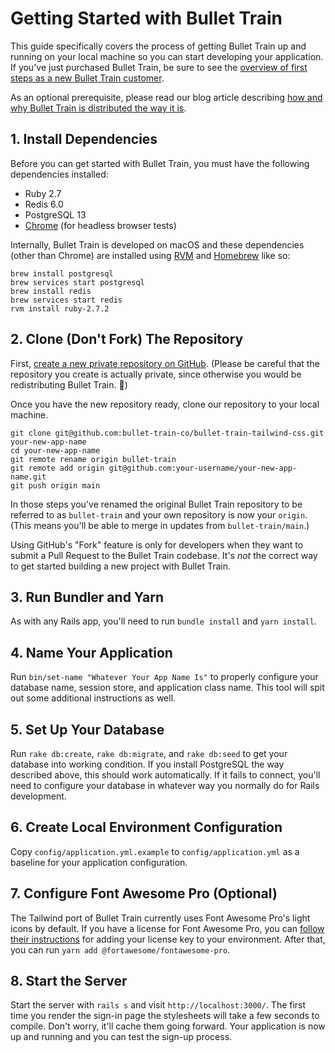 # Getting Started with Bullet Train

This guide specifically covers the process of getting Bullet Train up and running on your local machine so you can start developing your application. If you've just purchased Bullet Train, be sure to see the [overview of first steps as a new Bullet Train customer](https://blog.bullettrain.co/so-youve-bought-bullet-train-whats-next/).

As an optional prerequisite, please read our blog article describing [how and why Bullet Train is distributed the way it is](https://blog.bullettrain.co/how-is-bullet-train-distributed/).

## 1. Install Dependencies
Before you can get started with Bullet Train, you must have the following dependencies installed:

 - Ruby 2.7
 - Redis 6.0
 - PostgreSQL 13
 - [Chrome](https://www.google.com/search?q=chrome) (for headless browser tests)

Internally, Bullet Train is developed on macOS and these dependencies (other than Chrome) are installed using [RVM](https://rvm.io/) and [Homebrew](https://brew.sh) like so:

```
brew install postgresql
brew services start postgresql
brew install redis
brew services start redis
rvm install ruby-2.7.2
```

## 2. Clone (Don't Fork) The Repository
First, [create a new private repository on GitHub](https://github.com/new). (Please be careful that the repository you create is actually private, since otherwise you would be redistributing Bullet Train. 😬)

Once you have the new repository ready, clone our repository to your local machine.

```
git clone git@github.com:bullet-train-co/bullet-train-tailwind-css.git your-new-app-name
cd your-new-app-name
git remote rename origin bullet-train
git remote add origin git@github.com:your-username/your-new-app-name.git
git push origin main
```

In those steps you've renamed the original Bullet Train repository to be referred to as `bullet-train` and your own repository is now your `origin`. (This means you'll be able to merge in updates from `bullet-train/main`.)

Using GitHub's "Fork" feature is only for developers when they want to submit a Pull Request to the Bullet Train codebase. It's _not_ the correct way to get started building a new project with Bullet Train.

## 3. Run Bundler and Yarn
As with any Rails app, you'll need to run `bundle install` and `yarn install`.

## 4. Name Your Application
Run `bin/set-name "Whatever Your App Name Is"` to properly configure your database name, session store, and application class name. This tool will spit out some additional instructions as well.

## 5. Set Up Your Database
Run `rake db:create`, `rake db:migrate`, and `rake db:seed` to get your database into working condition. If you install PostgreSQL the way described above, this should work automatically. If it fails to connect, you'll need to configure your database in whatever way you normally do for Rails development.

## 6. Create Local Environment Configuration
Copy `config/application.yml.example` to `config/application.yml` as a baseline for your application configuration.

## 7. Configure Font Awesome Pro (Optional)
The Tailwind port of Bullet Train currently uses Font Awesome Pro's light icons by default. If you have a license for Font Awesome Pro, you can [follow their instructions](https://fontawesome.com/how-to-use/on-the-web/setup/using-package-managers) for adding your license key to your environment. After that, you can run `yarn add @fortawesome/fontawesome-pro`.

## 8. Start the Server
Start the server with `rails s` and visit `http://localhost:3000/`. The first time you render the sign-in page the stylesheets will take a few seconds to compile. Don't worry, it'll cache them going forward. Your application is now up and running and you can test the sign-up process.
